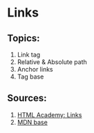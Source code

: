 # Links

## Topics:

1. Link tag
2. Relative & Absolute path
3. Anchor links
4. Tag base


## Sources:

1. [HTML Academy: Links](https://htmlacademy.ru/blog/boost/frontend/links)
2. [MDN base](https://developer.mozilla.org/ru/docs/Web/HTML/Element/base)
